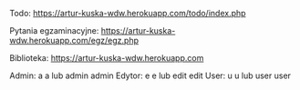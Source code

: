 Todo: https://artur-kuska-wdw.herokuapp.com/todo/index.php

Pytania egzaminacyjne: https://artur-kuska-wdw.herokuapp.com/egz/egz.php

Biblioteka: https://artur-kuska-wdw.herokuapp.com

Admin: a  a lub   admin admin
Edytor: e e lub   edit  edit
User:  u  u   lub user  user
